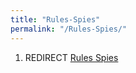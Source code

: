 ```yaml
---
title: "Rules-Spies"
permalink: "/Rules-Spies/"
---
```


1.  REDIRECT [Rules Spies](Rules_Spies "wikilink")